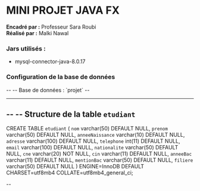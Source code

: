 <h1> MINI PROJET JAVA FX </h1>
<b>Encadré par :</b> Professeur Sara Roubi<br>
<b>Réalisé par :</b> Malki Nawal 


<h3> Jars utilisés : </h3>
<ul>
  <li>mysql-connector-java-8.0.17</li>

</ul>
<h3>Configuration de la base de données </h3>
--
-- Base de données : `projet`
--

-- --------------------------------------------------------

--
-- Structure de la table `etudiant`
--

CREATE TABLE `etudiant` (
  `nom` varchar(50) DEFAULT NULL,
  `prenom` varchar(50) DEFAULT NULL,
  `anneeNaissance` varchar(10) DEFAULT NULL,
  `adresse` varchar(100) DEFAULT NULL,
  `telephone` int(11) DEFAULT NULL,
  `email` varchar(100) DEFAULT NULL,
  `nationalite` varchar(50) DEFAULT NULL,
  `cne` varchar(20) NOT NULL,
  `cin` varchar(11) DEFAULT NULL,
  `anneeBac` varchar(11) DEFAULT NULL,
  `mentionBac` varchar(50) DEFAULT NULL,
  `filiere` varchar(50) DEFAULT NULL
) ENGINE=InnoDB DEFAULT CHARSET=utf8mb4 COLLATE=utf8mb4_general_ci;

--
